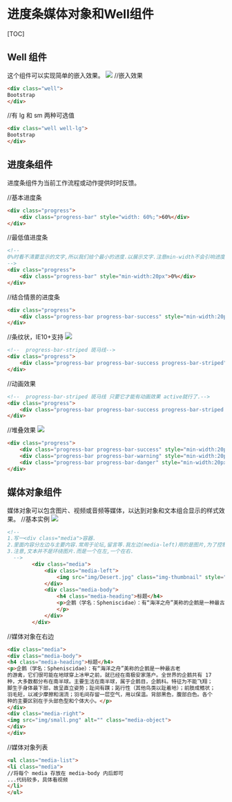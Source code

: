 # 进度条媒体对象和Well组件
[TOC]

## Well 组件
这个组件可以实现简单的嵌入效果。
![](./_image/2018-05-13-21-56-20.jpg)
//嵌入效果
```html
<div class="well">
Bootstrap
</div>
```
//有 lg 和 sm 两种可选值
```html
<div class="well well-lg">
Bootstrap
</div>
```

## 进度条组件
进度条组件为当前工作流程或动作提供时时反馈。

//基本进度条

```html
<div class="progress">
    <div class="progress-bar" style="width: 60%;">60%</div>
</div>
```
//最低值进度条
```html
<!--
0%时看不清要显示的文字,所以我们给个最小的进度.以展示文字.注意min-width不会引响进度显示.
-->
<div class="progress">
    <div class="progress-bar" style="min-width:20px">0%</div>
</div>
```
//结合情景的进度条
```html
<div class="progress">
    <div class="progress-bar progress-bar-success" style="min-width:20px;width:60%">60%</div>
</div>
```
//条纹状，IE10+支持
![](./_image/2018-05-13-22-04-58.jpg)
```html
<!--  progress-bar-striped 斑马线-->
<div class="progress">
    <div class="progress-bar progress-bar-success progress-bar-striped" style="min-width:20px;width:60%">60%</div>
</div>
```
//动画效果
```html
<!--  progress-bar-striped 斑马线 只要它才能有动画效果 active就行了.-->
<div class="progress">
    <div class="progress-bar progress-bar-success progress-bar-striped active" style="min-width:20px;width:60%">60%</div>
</div>
```
//堆叠效果
![](./_image/2018-05-13-22-04-35.jpg)
```html
<div class="progress">
    <div class="progress-bar progress-bar-success" style="min-width:20px;width:35%">35%</div>
    <div class="progress-bar progress-bar-warning" style="min-width:20px;width:20%">20%</div>
    <div class="progress-bar progress-bar-danger" style="min-width:20px;width:10%">10%</div>
</div>
```

## 媒体对象组件
媒体对象可以包含图片、视频或音频等媒体，以达到对象和文本组合显示的样式效果。
//基本实例
![](./_image/2018-05-13-22-15-27.jpg)
```html
<!--
1.写一<div class="media">容器.
2.里面内容分左边与主要内容.常用于论坛,留言等.我左边(media-left)用的是图片,为了控制大小,我用了缩略图功能,但为了显示出来.限制了最小宽度,右边是主要内容区域.
3.注意,文本并不是环绕图片.而是一个在左,一个在右.
  -->
		<div class="media">
			<div class="media-left">
				<img src="img/Desert.jpg" class="img-thumbnail" style="min-width: 300px;" alt="" class="media-object">
			</div>
			<div class="media-body">
				<h4 class="media-heading">标题</h4>
				<p>企鹅（学名：Spheniscidae）：有“海洋之舟”美称的企鹅是一种最古老 的游禽，它们很可能在地球穿上冰甲之前，就已经在南极安家落户。全世界的企鹅共有 17 种，大多数都分布在南半球。主要生活在南半球，属于企鹅目，企鹅科。特征为不能飞翔； 脚生于身体最下部，故呈直立姿势；趾间有蹼；跖行性（其他鸟类以趾着地）；前肢成鳍状； 羽毛短，以减少摩擦和湍流；羽毛间存留一层空气，用以保温。背部黑色，腹部白色。各个 种的主要区别在于头部色型和个体大小。
				</p>
			</div>
		</div>
```
//媒体对象在右边
```html
<div class="media">
<div class="media-body">
<h4 class="media-heading">标题</h4>
<p>企鹅（学名：Spheniscidae）：有“海洋之舟”美称的企鹅是一种最古老
的游禽，它们很可能在地球穿上冰甲之前，就已经在南极安家落户。全世界的企鹅共有 17
种，大多数都分布在南半球。主要生活在南半球，属于企鹅目，企鹅科。特征为不能飞翔；
脚生于身体最下部，故呈直立姿势；趾间有蹼；跖行性（其他鸟类以趾着地）；前肢成鳍状；
羽毛短，以减少摩擦和湍流；羽毛间存留一层空气，用以保温。背部黑色，腹部白色。各个
种的主要区别在于头部色型和个体大小。</p>
</div>
<div class="media-right">
<img src="img/small.png" alt="" class="media-object">
</div>
</div>
```

//媒体对象列表
```html
<ul class="media-list">
<li class="media">
//将每个 media 存放在 media-body 内后即可
...代码较多，具体看视频
</li>
</ul>
```
